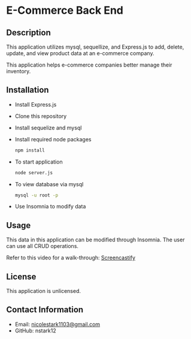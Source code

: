# E-Commerce Back End

## Description
This application utilizes mysql, sequellize, and Express.js to add, delete, update, and view product data at an e-commerce company.

This application helps e-commerce companies better manage their inventory.

## Installation
* Install Express.js 
* Clone this repository
* Install sequelize and mysql
* Install required node packages
    ```bash
    npm install
    ```
* To start application
    ```bash
    node server.js
    ```
* To view database via mysql
    ```bash
    mysql -u root -p
    ```

* Use Insomnia to modify data

## Usage
This data in this application can be modified through Insomnia. The user can use all CRUD operations.

Refer to this video for a walk-through: [Screencastify](https://drive.google.com/file/d/1brhJchTlcj3kaO2OzYHUH_8cAoD1Y9Sq/view)


## License
This application is unlicensed.

## Contact Information

* Email: nicolestark1103@gmail.com
* GitHub: nstark12







